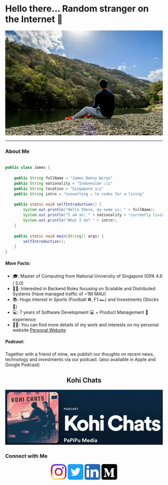 # Hello there... Random stranger on the Internet 👋

[![Personal Website](./Images/Kyoto_Personal_Profile.jpeg)](https://www.jwiryo.com/)

---

### About Me

```java

public class James {
    
    public String fullName = "James Denny Wiryo"
    public String nationality = "Indonesian 🇮🇩"
    public String location = "Singapore 🇸🇬"
    public String intro = "Converting ☕ to codes for a living"

    public static void selfIntroduction() {
        System.out.println("Hello there, my name is: " + fullName);
        System.out.println("I am an: " + nationality + "currently living in: " + location);
        System.out.println("What I do? " + intro);
    }

    public static void main(String[] args) {
        selfIntroduction();
    }
}
```

##### More Facts:

* 🎓:   Master of Computing from National University of Singapore (GPA 4.6 / 5.0)
* 🙋‍♂️:   Interested in Backend Roles focusing on Scalable and Distributed Systems (Have managed traffic of ~1M MAU)
* 📚:   Huge interest in Sports (Football ⚽, F1 🏎️) and Investments (Stocks 💸)
* 💻:  7 years of Software Development 💻 + Product Management 💼 experience
* ✍🏻:   You can find more details of my work and interests on my personal website [Personal Website](https://www.jwiryo.com/)

##### Podcast:
Together with a friend of mine, we publish our thoughts on recent news, technology and investments via our podcast. (also available in Apple and Google Podcast)
<h2 align="center">
Kohi Chats
</h2>
<p align="center">
<a href= "https://open.spotify.com/show/2455WOxVEpiqW23u3RqIJF?si=n6o4UuCeTI6SQXEfzUWMnw"><img src="./Images/Kohi_chats_Logo.png"></a>
</p>


### Connect with Me
<p align="center">
<a href= "https://instagram.com/jwiryo"><img src="./Images/Instagram_Icon.png" height="50" width="50"/></a>
<a href= "https://twitter.com/jwiryo"><img src="./Images/Twitter_Icon2.png" height="50" width="50"/></a>
<a href= "https://www.linkedin.com/in/james-wiryo/?originalSubdomain=sg"><img src="./Images/Linkedin_Icon.png" height="50" width="50"/></a>
<a href= "https://medium.com/@james.wiryo"><img src="./Images/Medium_Icon2.png" height="50" width="50"/></a>
</p>



<!--
**JWiryo/JWiryo** is a ✨ _special_ ✨ repository because its `README.md` (this file) appears on your GitHub profile.

Here are some ideas to get you started:

- 🔭 I’m currently working on ...
- 🌱 I’m currently learning ...
- 👯 I’m looking to collaborate on ...
- 🤔 I’m looking for help with ...
- 💬 Ask me about ...
- 📫 How to reach me: ...
- 😄 Pronouns: ...
- ⚡ Fun fact: ...
-->
